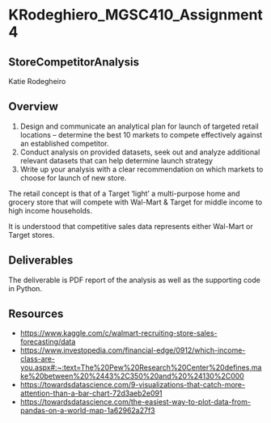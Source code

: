 # KRodeghiero_MGSC410_Assignment4
## StoreCompetitorAnalysis
Katie Rodegheiro

## Overview

1. Design and communicate an analytical plan for launch of targeted retail locations – determine the best 10 markets to compete effectively against an established competitor.
2. Conduct analysis on provided datasets, seek out and analyze additional relevant datasets that can help determine launch strategy
3. Write up your analysis with a clear recommendation on which markets to choose for launch of new store.

The retail concept is that of a Target ‘light’ a multi-purpose home and grocery store that will compete with Wal-Mart & Target for middle income to high income households.

It is understood that competitive sales data represents either Wal-Mart or Target stores.

## Deliverables
The deliverable is PDF report of the analysis as well as the supporting code in Python.

## Resources
- https://www.kaggle.com/c/walmart-recruiting-store-sales-forecasting/data
- https://www.investopedia.com/financial-edge/0912/which-income-class-are-you.aspx#:~:text=The%20Pew%20Research%20Center%20defines,make%20between%20%2443%2C350%20and%20%24130%2C000
- https://towardsdatascience.com/9-visualizations-that-catch-more-attention-than-a-bar-chart-72d3aeb2e091
- https://towardsdatascience.com/the-easiest-way-to-plot-data-from-pandas-on-a-world-map-1a62962a27f3
